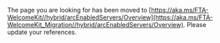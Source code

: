 The page you are looking for has been moved to [https://aka.ms/FTA-WelcomeKit//hybrid/arcEnabledServers/Overview](https://aka.ms/FTA-WelcomeKit_Migration//hybrid/arcEnabledServers/Overview). Please update your references.
